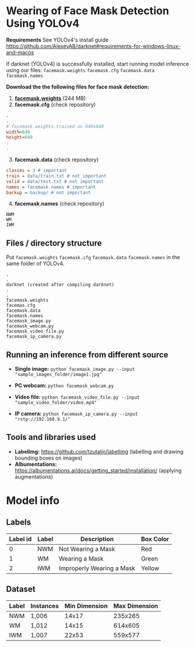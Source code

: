 # Wearing of Face Mask Detection Using YOLOv4
**Requirements**
See YOLOv4's install guide https://github.com/AlexeyAB/darknet#requirements-for-windows-linux-and-macos

If darknet (YOLOv4) is successfully installed, start running model inference using our files:
`facemask.weights` `facemask.cfg` `facemask.data` `facemask.names`

**Download the the following files for face mask detection:**
1. **[facemask.weights](https://github.com/lpfacun/facemask-detection-yolov4/releases/download/model/facemask.weights)** (244 MB)
2. **facemask.cfg** (check repository)
```ini
.
.
# facemask.weights trained on 640x640
width=640
height=640 
.
.
```
3. **facemask.data** (check repository)
```ini
classes = 3 # important
train = data/train.txt # not important
valid = data/test.txt # not important
names = facemask.names # important
backup = backup/ # not important
```
4. **facemask.names** (check repository)
```
NWM
WM
IWM
```

## Files / directory structure
Put `facemask.weights` `facemask.cfg` `facemask.data` `facemask.names` in the same folder of YOLOv4. 
```
.
.
darknet (created after compiling darknet)
.
.
facemask.weights
facemas.cfg
facemask.data
facemask.names
facemask_image.py
facemask_webcam.py
facemask_video_file.py
facemask_ip_camera.py
```

## Running an inference from different source

- **Single image:** `python facemask_image.py --input "sample_images_folder/image1.jpg"` 

- **PC webcam:** `python facemask_webcam.py`

- **Video file:** `python facemask_video_file.py --input "sample_video_folder/video.mp4"` 

- **IP camera:** `python facemask_ip_camera.py --input "rstp://192.168.9.1/"`
 

## Tools and libraries used
- **LabelImg:** https://github.com/tzutalin/labelImg (labelling and drawing bounding boxes on images)
- **Albumentations:** https://albumentations.ai/docs/getting_started/installation/ (applying augmentations)

 # Model info
 ## Labels
| Label id | Label | Description | Box Color |
| --- | --- | --- | --- |
| 0 | NWM | Not Wearing a Mask | Red |
| 1 | WM  | Wearing a Mask | Green |
| 2 | IWM | Improperly Wearing a Mask | Yellow |

## Dataset
| Label | Instances | Min Dimension | Max Dimension |
| --- | --- | --- | --- |
| NWM | 1,006 | 14x17 | 235x265 |
| WM  | 1,012 | 14x15 | 614x605 |
| IWM | 1,007 | 22x53 | 559x577 |

